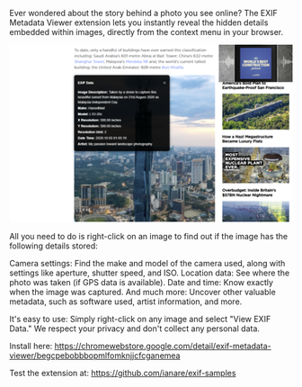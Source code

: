 Ever wondered about the story behind a photo you see online? The EXIF Metadata Viewer extension lets you instantly reveal the hidden details embedded within images, directly from the context menu in your browser.

![Example usage](exif.png)

All you need to do is right-click on an image to find out if the image has the following details stored:

Camera settings: Find the make and model of the camera used, along with settings like aperture, shutter speed, and ISO.
Location data: See where the photo was taken (if GPS data is available).
Date and time: Know exactly when the image was captured.
And much more: Uncover other valuable metadata, such as software used, artist information, and more.

It's easy to use: Simply right-click on any image and select "View EXIF Data."
We respect your privacy and don't collect any personal data.

Install here: https://chromewebstore.google.com/detail/exif-metadata-viewer/begcpebobbbopmlfomknjjcfcganemea

Test the extension at: https://github.com/ianare/exif-samples

